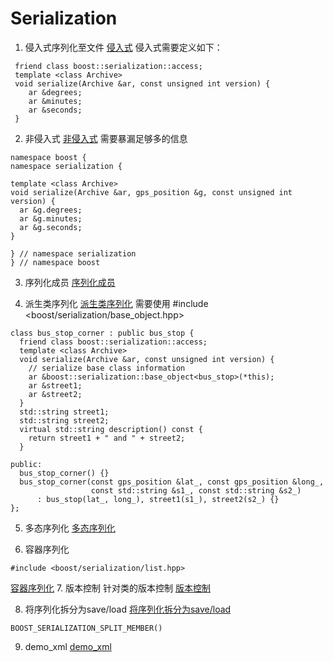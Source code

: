 <!--
 * @Author: yao.xie 1595341200@qq.com
 * @Date: 2023-08-03 16:16:46
 * @LastEditors: yao.xie 1595341200@qq.com
 * @LastEditTime: 2023-08-04 10:40:27
 * @FilePath: /boost学习/serialization/README.md
 * @Description: 这是默认设置,请设置`customMade`, 打开koroFileHeader查看配置 进行设置: https://github.com/OBKoro1/koro1FileHeader/wiki/%E9%85%8D%E7%BD%AE
-->
# Serialization
1. 侵入式序列化至文件
    [侵入式](src/1.cpp)
侵入式需要定义如下：
```
 friend class boost::serialization::access;
 template <class Archive>
 void serialize(Archive &ar, const unsigned int version) {
    ar &degrees;
    ar &minutes;
    ar &seconds;
 }
```
2. 非侵入式
    [非侵入式](src/2.cpp)
    需要暴漏足够多的信息
```
namespace boost {
namespace serialization {

template <class Archive>
void serialize(Archive &ar, gps_position &g, const unsigned int version) {
  ar &g.degrees;
  ar &g.minutes;
  ar &g.seconds;
}

} // namespace serialization
} // namespace boost
```
3. 序列化成员
[序列化成员](src/3.cpp)

4. 派生类序列化
    [派生类序列化](src/4.cpp)
需要使用 #include <boost/serialization/base_object.hpp>
```
class bus_stop_corner : public bus_stop {
  friend class boost::serialization::access;
  template <class Archive>
  void serialize(Archive &ar, const unsigned int version) {
    // serialize base class information
    ar &boost::serialization::base_object<bus_stop>(*this);
    ar &street1;
    ar &street2;
  }
  std::string street1;
  std::string street2;
  virtual std::string description() const {
    return street1 + " and " + street2;
  }

public:
  bus_stop_corner() {}
  bus_stop_corner(const gps_position &lat_, const gps_position &long_,
                  const std::string &s1_, const std::string &s2_)
      : bus_stop(lat_, long_), street1(s1_), street2(s2_) {}
};
```
5. 多态序列化
[多态序列化](src/5.cpp)

6. 容器序列化

```
#include <boost/serialization/list.hpp>
```
[容器序列化](src/6.cpp)
7. 版本控制
针对类的版本控制
[版本控制](src/7.cpp)

8. 将序列化拆分为save/load
[将序列化拆分为save/load](src/8.cpp)
```
BOOST_SERIALIZATION_SPLIT_MEMBER()
```
9. demo_xml
[demo_xml](src/9.cpp)
